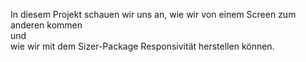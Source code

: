 In diesem Projekt schauen wir uns an, wie wir von einem Screen zum anderen kommen <br>
und <br>
wie wir mit dem Sizer-Package Responsivität herstellen können.
